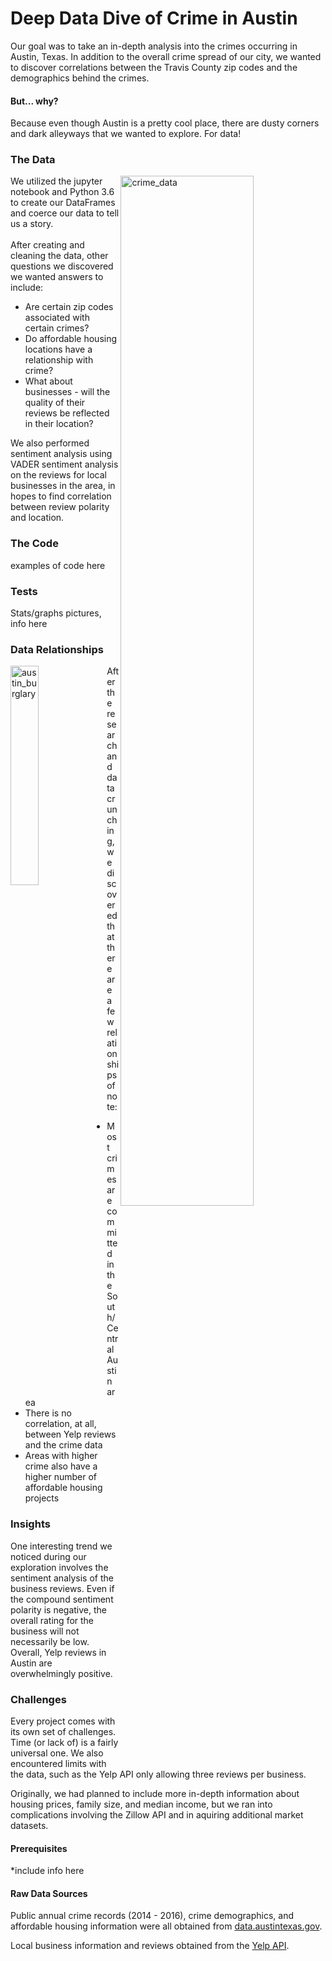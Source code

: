 # Deep Data Dive of Crime in Austin

Our goal was to take an in-depth analysis into the crimes occurring in Austin, Texas. In addition to the overall crime spread of our city, we wanted to discover correlations between the Travis County zip codes and the demographics behind the crimes. 

#### But... why?

Because even though Austin is a pretty cool place, there are dusty corners and dark alleyways that we wanted to explore. For data!

### The Data

<html>
<body> 
  <p>
  <img width="65%" height="auto" align="right" alt="crime_data" src="https://user-images.githubusercontent.com/30611037/34005445-82a3e2a8-e0c0-11e7-84b3-dc62dfdc3b29.png"> We utilized the jupyter notebook and Python 3.6 to create our DataFrames and coerce our data to tell us a story.<br><br> After creating and cleaning the data, other questions we discovered we wanted answers to include: 
  <ul>
    <li>Are certain zip codes associated with certain crimes?</li>
    <li>Do affordable housing locations have a relationship with crime?</li> 
    <li>What about businesses - will the quality of their reviews be reflected in their location?</li></ul>
We also performed sentiment analysis using VADER sentiment analysis on the reviews for local businesses in the area, in hopes to find correlation between review polarity and location.  
  </p>
  </body>
  </html>
  
### The Code
examples of code here
  
### Tests
Stats/graphs pictures, info here

### Data Relationships

<html>
<body>
  <p>
    <img align="left" width="30%" alt="austin_burglary" src="https://user-images.githubusercontent.com/30611037/34004005-65bba742-e0bc-11e7-982b-8a9c49271232.png">After the research and data crunching, we discovered that there are a few relationships of note:
<ul>
  <li>Most crimes are committed in the South/Central Austin area</li>
  <li>There is no correlation, at all, between Yelp reviews and the crime data</li>
  <li>Areas with higher crime also have a higher number of affordable housing projects</li>
</ul>
  </p>
  </body>
  </html>
  
### Insights
One interesting trend we noticed during our exploration involves the sentiment analysis of the business reviews. Even if the compound sentiment polarity is negative, the overall rating for the business will not necessarily be low. Overall, Yelp reviews in Austin are overwhelmingly positive.   

### Challenges
Every project comes with its own set of challenges. Time (or lack of) is a fairly universal one. We also encountered limits with the data, such as the Yelp API only allowing three reviews per business.

Originally, we had planned to include more in-depth information about housing prices, family size, and median income, but we ran into complications involving the Zillow API and in aquiring additional market datasets.
  
#### Prerequisites
*include info here

#### Raw Data Sources
Public annual crime records (2014 - 2016), crime demographics, and affordable housing information were all obtained from <a href="https://data.austintexas.gov/">data.austintexas.gov</a>. 

Local business information and reviews obtained from the <a href="https://www.yelp.com/fusion">Yelp API</a>.




